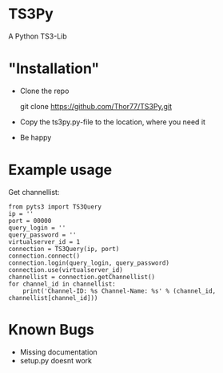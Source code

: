 TS3Py
=====

A Python TS3-Lib

"Installation"
==============
- Clone the repo

    git clone https://github.com/Thor77/TS3Py.git
    
- Copy the ts3py.py-file to the location, where you need it
- Be happy

Example usage
=============
Get channellist:
  
    from pyts3 import TS3Query  
    ip = ''
    port = 00000
    query_login = ''
    query_password = ''
    virtualserver_id = 1
    connection = TS3Query(ip, port)
    connection.connect()
    connection.login(query_login, query_password)
    connection.use(virtualserver_id)
    channellist = connection.getChannellist()
    for channel_id in channellist:
        print('Channel-ID: %s Channel-Name: %s' % (channel_id, channellist[channel_id]))
    
Known Bugs
==========
- Missing documentation
- setup.py doesnt work